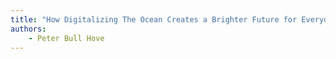 ```yaml
---
title: "How Digitalizing The Ocean Creates a Brighter Future for Everyone.  "
authors:
    - Peter Bull Hove
---
```

